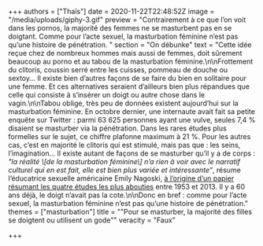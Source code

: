 +++
authors = ["Thaïs"]
date = 2020-11-22T22:48:52Z
image = "/media/uploads/giphy-3.gif"
preview = "Contrairement à ce que l’on voit dans les pornos, la majorité des femmes ne se masturbent pas en se doigtant. Comme pour l’acte sexuel, la masturbation féminine n’est pas qu’une histoire de pénétration. "
section = "On débunke"
text = "Cette idée reçue chez de nombreux hommes mais aussi de femmes, doit sûrement beaucoup au porno et au tabou de la masturbation féminine.\n\nFrottement du clitoris, coussin serré entre les cuisses, pommeau de douche ou sextoy... Il existe bien d’autres façons de se faire du bien en solitaire pour une femme. Et ces alternatives seraient d’ailleurs bien plus répandues que celle qui consiste à s’insérer un doigt ou autre chose dans le vagin.\n\nTabou oblige, très peu de données existent aujourd’hui sur la masturbation féminine. En octobre dernier, une internaute avait fait sa petite enquête sur Twitter&nbsp;: parmi 63&nbsp;625 personnes ayant une vulve, seules 7,4&nbsp;% disaient se masturber via la pénétration. Dans les rares études plus formelles sur le sujet, ce chiffre plafonne maximum à 21&nbsp;%. Pour les autres cas, c’est en majorité le clitoris qui est stimulé, mais pas que&nbsp;: les seins, l’imagination... Il existe autant de façons de se masturber qu’il y a de corps&nbsp;: _\"la réalité \\[de la masturbation féminine\\] n’a rien à voir avec le narratif culturel qui en est fait, elle est bien plus variée et intéressante\"_, résume l’éducatrice sexuelle américaine Emily Nagoski, [à l’origine d’un papier résumant les quatre études les plus abouties](https://medium.com/@enagoski/what-60-years-of-research-says-about-womens-masturbation-f3b842343454) entre 1953 et 2013. Il y a 60 ans déjà, le doigt n’avait pas la cote.\n\nDonc en bref&nbsp;: comme pour l’acte sexuel, la masturbation féminine n’est pas qu’une histoire de pénétration."
themes = ["masturbation"]
title = "\"Pour se masturber, la majorité des filles se doigtent ou utilisent un gode\""
veracity = "Faux"

+++
